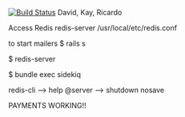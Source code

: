 [![Build Status](https://travis-ci.org/chi-fiddler-crabs-2015/TeamGenie.svg?branch=development)](https://travis-ci.org/chi-fiddler-crabs-2015/TeamGenie)
David, Kay, Ricardo

Access Redis
redis-server /usr/local/etc/redis.conf

to start mailers
$ rails s

$ redis-server

$ bundle exec sidekiq


redis-cli --> help @server --> shutdown nosave


PAYMENTS WORKING!!
